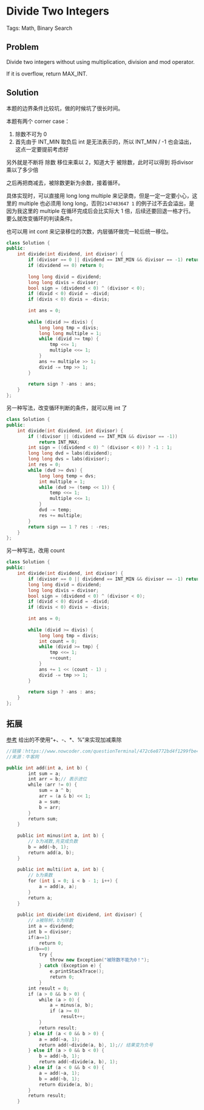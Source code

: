 # Divide Two Integers

Tags: Math, Binary Search

## Problem

Divide two integers without using multiplication, division and mod operator.

If it is overflow, return MAX_INT.

## Solution

本题的边界条件比较坑，做的时候坑了很长时间。

本题有两个 corner case：

1. 除数不可为 0 
2. 首先由于 INT_MIN 取负后 int 是无法表示的，所以 INT_MIN / -1 也会溢出，这点一定要提前考虑好

另外就是不断将 除数 移位来乘以 2，知道大于 被除数，此时可以得到 将divisor乘以了多少倍

之后再把商减去，被除数更新为余数，接着循环。

具体实现时，可以直接用 long long multiple 来记录商，但是一定一定要小心，这里的 multiple 也必须用 long long，否则`2147483647 1` 的例子过不去会溢出，是因为我这里的 multiple 在循环完成后会比实际大 1 倍，后续还要回退一格才行。要么就改变循环的判读条件。

也可以用 int cont 来记录移位的次数，内层循环做完一轮后统一移位。

```cpp
class Solution {
public:
    int divide(int dividend, int divisor) {
        if (divisor == 0 || dividend == INT_MIN && divisor == -1) return INT_MAX;
        if (dividend == 0) return 0;
      
        long long divid = dividend;
        long long divis = divisor;
        bool sign = (dividend < 0) ^ (divisor < 0);
        if (divid < 0) divid = -divid;
        if (divis < 0) divis = -divis;
        
        int ans = 0;
        
        while (divid >= divis) {
            long long tmp = divis;
            long long multiple = 1;
            while (divid >= tmp) {
                tmp <<= 1;
                multiple <<= 1;
            }
            ans += multiple >> 1;
            divid -= tmp >> 1;
        }
        
        return sign ? -ans : ans;
    }
};
```

另一种写法，改变循环判断的条件，就可以用 int 了

```cpp
class Solution {
public:
    int divide(int dividend, int divisor) {
        if (!divisor || (dividend == INT_MIN && divisor == -1))
            return INT_MAX;
        int sign = ((dividend < 0) ^ (divisor < 0)) ? -1 : 1;
        long long dvd = labs(dividend);
        long long dvs = labs(divisor);
        int res = 0;
        while (dvd >= dvs) { 
            long long temp = dvs;
            int multiple = 1;
            while (dvd >= (temp << 1)) {
                temp <<= 1;
                multiple <<= 1;
            }
            dvd -= temp;
            res += multiple;
        }
        return sign == 1 ? res : -res; 
    }
};
```

另一种写法，改用 count

```cpp
class Solution {
public:
    int divide(int dividend, int divisor) {
        if (divisor == 0 || dividend == INT_MIN && divisor == -1) return INT_MAX;
        long long divid = dividend;
        long long divis = divisor;
        bool sign = (dividend < 0) ^ (divisor < 0);
        if (divid < 0) divid = -divid;
        if (divis < 0) divis = -divis;
        
        int ans = 0;
        
        while (divid >= divis) {
            long long tmp = divis;
            int count = 0;
            while (divid >= tmp) {
                tmp <<= 1;
                ++count;
            }
            ans += 1 << (count - 1) ;
            divid -= tmp >> 1;
        }
        
        return sign ? -ans : ans;
    }
};
```

## 拓展

[参考](https://www.nowcoder.com/questionTerminal/472c6e8772bd4f1299fbe4a60f3b54f7) 给出的不使用“+、-、*、%”来实现加减乘除

```cpp
//链接：https://www.nowcoder.com/questionTerminal/472c6e8772bd4f1299fbe4a60f3b54f7
//来源：牛客网

public int add(int a, int b) {
        int sum = a;
        int arr = b;// 表示进位
        while (arr != 0) {
            sum = a ^ b;
            arr = (a & b) << 1;
            a = sum;
            b = arr;
        }
        return sum;
    }
 
    public int minus(int a, int b) {
        // b为减数,先变成负数
        b = add(~b, 1);
        return add(a, b);
    }
 
    public int multi(int a, int b) {
        // b为乘数
        for (int i = 0; i < b - 1; i++) {
            a = add(a, a);
        }
        return a;
    }
 
    public int divide(int dividend, int divisor) {
        // a被除树，b为除数
        int a = dividend;
        int b = divisor;
        if(a==1)
            return 0;
        if(b==0)
            try {
                throw new Exception("被除数不能为0！");
            } catch (Exception e) {
                e.printStackTrace();
                return 0;
            }
        int result = 0;
        if (a > 0 && b > 0) {
            while (a > 0) {
                a = minus(a, b);
                if (a >= 0)
                    result++;
            }
            return result;
        } else if (a < 0 && b > 0) {
            a = add(~a, 1);
            return add(~divide(a, b), 1);// 结果变为负号
        } else if (a > 0 && b < 0) {
            b = add(~b, 1);
            return add(~divide(a, b), 1);
        } else if (a < 0 && b < 0) {
            a = add(~a, 1);
            b = add(~b, 1);
            return divide(a, b);
        }
        return result;
    }
```

